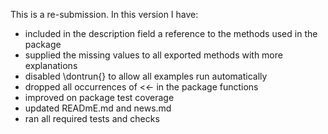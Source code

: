 This is a re-submission. In this version I have:

* included in the  description field a reference to the methods used in the package 
* supplied the missing values to all exported methods with more explanations
* disabled \dontrun{} to allow all examples run automatically 
* dropped all occurrences of <<- in the package functions 
* improved on package test coverage
* updated READmE.md and news.md
* ran all required tests and checks
